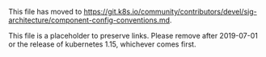 This file has moved to https://git.k8s.io/community/contributors/devel/sig-architecture/component-config-conventions.md.

This file is a placeholder to preserve links.  Please remove after 2019-07-01 or the release of kubernetes 1.15, whichever comes first.
